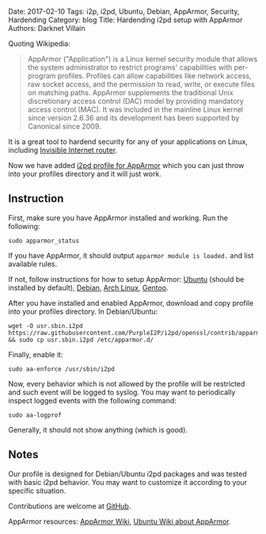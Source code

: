 Date: 2017-02-10
Tags: i2p, i2pd, Ubuntu, Debian, AppArmor, Security, Hardending
Category: blog
Title: Hardending i2pd setup with AppArmor
Authors: Darknet Villain

Quoting Wikipedia:

> AppArmor ("Application") is a Linux kernel security module that allows the system administrator to restrict programs' capabilities with per-program profiles. Profiles can allow capabilities like network access, raw socket access, and the permission to read, write, or execute files on matching paths. AppArmor supplements the traditional Unix discretionary access control (DAC) model by providing mandatory access control (MAC). It was included in the mainline Linux kernel since version 2.6.36 and its development has been supported by Canonical since 2009.

It is a great tool to hardend security for any of your applications on Linux, 
including [Invisible Internet router](http://i2pd.website).

Now we have added [i2pd profile for AppArmor](https://raw.githubusercontent.com/PurpleI2P/i2pd/openssl/contrib/apparmor/usr.sbin.i2pd) 
which you can just throw into your profiles directory and it will just work.

Instruction
-----------

First, make sure you have AppArmor installed and working. Run the following:

    sudo apparmor_status

If you have AppArmor, it should output ``apparmor module is loaded.`` and list available rules.

If not, follow instructions for how to setup AppArmor: 
[Ubuntu](https://help.ubuntu.com/community/AppArmor) (should be installed by default), 
[Debian](https://wiki.debian.org/AppArmor/HowToUse),
[Arch Linux](https://wiki.archlinux.org/index.php/AppArmor),
[Gentoo](https://wiki.gentoo.org/wiki/AppArmor).

After you have installed and enabled AppArmor, download and copy profile into your profiles directory. In Debian/Ubuntu:

    wget -O usr.sbin.i2pd https://raw.githubusercontent.com/PurpleI2P/i2pd/openssl/contrib/apparmor/usr.sbin.i2pd && sudo cp usr.sbin.i2pd /etc/apparmor.d/

Finally, enable it:

    sudo aa-enforce /usr/sbin/i2pd

Now, every behavior which is not allowed by the profile will be restricted and such event will be logged to syslog.
You may want to periodically inspect logged events with the following command:

    sudo aa-logprof

Generally, it should not show anything (which is good).

Notes
-----

Our profile is designed for Debian/Ubuntu i2pd packages and was tested with basic i2pd behavior.
You may want to customize it according to your specific situation.

Contributions are welcome at [GitHub](https://github.com/PurpleI2P/i2pd).

AppArmor resources: [AppArmor Wiki](http://wiki.apparmor.net/), [Ubuntu Wiki about AppArmor](https://wiki.ubuntu.com/AppArmor). 

